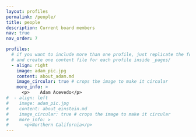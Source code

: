 ```yaml
---
layout: profiles
permalink: /people/
title: people
description: Current board members
nav: true
nav_order: 7

profiles:
  # if you want to include more than one profile, just replicate the following block
  # and create one content file for each profile inside _pages/
  - align: right
    image: adam_pic.jpg
    content: about_adam.md
    image_circular: true # crops the image to make it circular
    more_info: >
      <p>    Adam Acevedo</p>
#  - align: left
#    image: adam_pic.jpg
#    content: about_einstein.md
#    image_circular: true # crops the image to make it circular
#    more_info: >
#      <p>Northern California</p>
---
```

